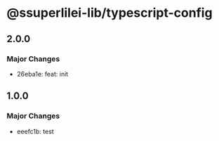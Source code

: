 # @ssuperlilei-lib/typescript-config

## 2.0.0

### Major Changes

- 26eba1e: feat: init

## 1.0.0

### Major Changes

- eeefc1b: test
